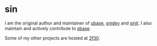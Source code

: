 sin
===

I am the original author and maintainer of [ubase](http://tools.suckless.org/ubase), [smdev](http://git.suckless.org/smdev) and [sinit](http://tools.suckless.org/sinit).
I also maintain and actively contribute to [sbase](http://tools.suckless.org/sbase).

Some of my other projects are hosted at [2f30](http://git.2f30.org).
